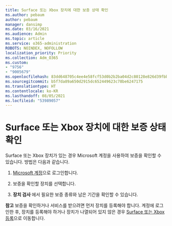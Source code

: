 ```yaml
---
title: Surface 또는 Xbox 장치에 대한 보증 상태 확인
ms.author: pebaum
author: pebaum
manager: dansimp
ms.date: 03/16/2021
ms.audience: Admin
ms.topic: article
ms.service: o365-administration
ROBOTS: NOINDEX, NOFOLLOW
localization_priority: Priority
ms.collection: Adm_O365
ms.custom:
- "9756"
- "9005679"
ms.openlocfilehash: 83dd648705c4ee4e58fcf53d0b2b2ba04d2c80128e826d39fbb2061eb547f63e
ms.sourcegitcommit: b5f7da89a650d2915dc652449623c78be6247175
ms.translationtype: HT
ms.contentlocale: ko-KR
ms.lasthandoff: 08/05/2021
ms.locfileid: "53989057"
---
```

# <a name="check-the-warranty-status-for-a-surface-or-xbox-device"></a>Surface 또는 Xbox 장치에 대한 보증 상태 확인

Surface 또는 Xbox 장치가 있는 경우 Microsoft 계정을 사용하여 보증을 확인할 수 있습니다. 방법은 다음과 같습니다.

1. [Microsoft 계정](https://account.microsoft.com/devices/)으로 로그인합니다. 

1. 보증을 확인할 장치를 선택합니다.

1. **장치 검사** 에서 필요한 보증 종류와 남은 기간을 확인할 수 있습니다.

**참고** 보증을 확인하거나 서비스를 받으려면 먼저 장치를 등록해야 합니다. 계정에 로그인한 후, 장치를 등록해야 하거나 장치가 나열되어 있지 않은 경우 [Surface 또는 Xbox 등록](https://support.microsoft.com/surface/register-your-surface-or-xbox-fd7d73f8-b0e6-c9fa-e83b-0b64652e2376)으로 이동합니다.
